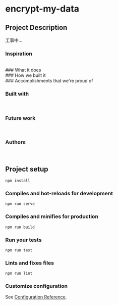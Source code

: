 # encrypt-my-data
## Project Description
工事中...
### Inspiration
<br/>
### What it does
<br/>
### How we built it
<br/>
### Accomplishments that we're proud of
<br/>

### Built with
<br/>

### Future work
<br/>

### Authors
<br/>

## Project setup
```
npm install
```

### Compiles and hot-reloads for development
```
npm run serve
```

### Compiles and minifies for production
```
npm run build
```

### Run your tests
```
npm run test
```

### Lints and fixes files
```
npm run lint
```

### Customize configuration
See [Configuration Reference](https://cli.vuejs.org/config/).
